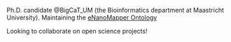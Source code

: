 Ph.D. candidate @BigCaT_UM (the Bioinformatics department at Maastricht University). Maintaining the [eNanoMapper Ontology](https://github.com/enanomapper/ontologies)

Looking to collaborate on open science projects!

